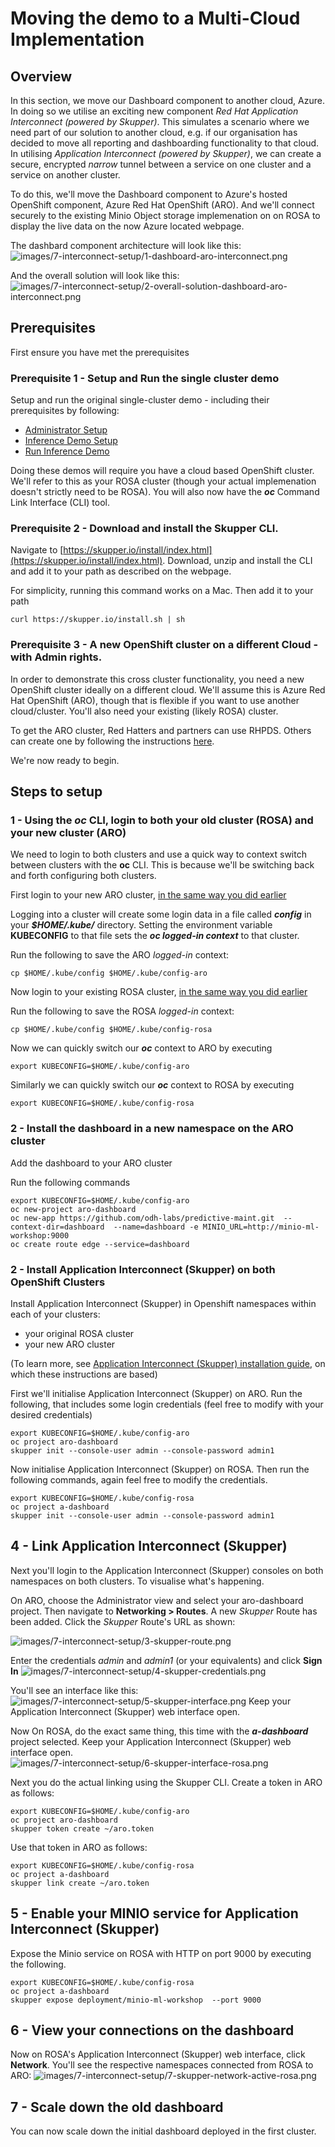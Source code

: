 # Moving the demo to a Multi-Cloud Implementation

## Overview

In this section, we move our Dashboard component to another cloud, Azure. In doing so we utilise an exciting new component *Red Hat Application Interconnect (powered by Skupper)*.
This simulates a scenario where we need part of our solution to another cloud, e.g. if our organisation has decided to move all reporting and dashboarding functionality to that cloud.
In utilising *Application Interconnect (powered by Skupper)*, we can create a secure, encrypted *narrow* tunnel between a service on one cluster and a service on another cluster.

To do this, we'll move the Dashboard component to Azure's hosted OpenShift component, Azure Red Hat OpenShift (ARO). And we'll connect securely to the existing Minio Object storage implemenation on on ROSA to display the live data on the now Azure located webpage. 

The dashbard component architecture will look like this:
![images/7-interconnect-setup/1-dashboard-aro-interconnect.png](images/7-interconnect-setup/1-dashboard-aro-interconnect.png) 

And the overall solution will look like this:
![images/7-interconnect-setup/2-overall-solution-dashboard-aro-interconnect.png](images/7-interconnect-setup/2-overall-solution-dashboard-aro-interconnect.png) 


## Prerequisites 
First ensure you have met the prerequisites

### Prerequisite 1 - Setup and Run the single cluster demo

Setup and run the original single-cluster demo - including their prerequisites by following:
- [Administrator Setup](https://github.com/odh-labs/predictive-maint/blob/main/docs/administrator-setup.md)
- [Inference Demo Setup](https://github.com/odh-labs/predictive-maint/blob/main/docs/image-detection-1-inference-demo-setup.md)
- [Run Inference Demo](https://github.com/odh-labs/predictive-maint/blob/main/docs/image-detection-2-inference-demo.md)

Doing these demos will require you have a cloud based OpenShift cluster. We'll refer to this as your ROSA cluster (though your actual implemenation doesn't strictly need to be ROSA). You will also now have the ***oc*** Command Link Interface (CLI) tool.

### Prerequisite 2 - Download and install the Skupper CLI.

Navigate to [https://skupper.io/install/index.html](https://skupper.io/install/index.html). Download, unzip and install the CLI and add it to your path as described on the webpage.

For simplicity, running this command works on a Mac. Then add it to your path
```
curl https://skupper.io/install.sh | sh
```

### Prerequisite 3 - A new OpenShift cluster on a different Cloud - with Admin rights.

In order to demonstrate this cross cluster functionality, you need a new OpenShift cluster ideally on a different cloud. We'll assume this is Azure Red Hat OpenShift (ARO), though that is flexible if you want to use another cloud/cluster. You'll also need your existing (likely ROSA) cluster.

To get the ARO cluster, Red Hatters and partners can use RHPDS. Others can create one by following the instructions [here](http:/try.openshift.com).

We're now ready to begin. 

## Steps to setup

### 1 - Using the ***oc*** CLI, login to both your old cluster (ROSA) and your new cluster (ARO)
We need to login to both clusters and use a quick way to context switch between clusters with the **oc** CLI. This is because we'll be switching back and forth configuring both clusters.

First login to your new ARO cluster, [in the same way you did earlier](https://github.com/odh-labs/predictive-maint/blob/main/docs/image-detection-1-inference-demo-setup.md#login-to-your-openshift-cluster-using-both-browser-and-terminal)

Logging into a cluster will create some login data in a file called ***config*** in your ***$HOME/.kube/*** directory. Setting the environment variable **KUBECONFIG** to that file sets the ***oc logged-in context*** to that cluster.

Run the following to save the ARO *logged-in* context:
```
cp $HOME/.kube/config $HOME/.kube/config-aro
```
Now login to your existing ROSA cluster, [in the same way you did earlier](https://github.com/odh-labs/predictive-maint/blob/main/docs/image-detection-1-inference-demo-setup.md#login-to-your-openshift-cluster-using-both-browser-and-terminal)

Run the following to save the ROSA *logged-in* context:
```
cp $HOME/.kube/config $HOME/.kube/config-rosa
```

Now we can quickly switch our ***oc*** context to ARO by executing
```
export KUBECONFIG=$HOME/.kube/config-aro
```
Similarly we can quickly switch our ***oc*** context to ROSA by executing
```
export KUBECONFIG=$HOME/.kube/config-rosa
```

### 2 - Install the dashboard in a new namespace on the ARO cluster

Add the dashboard to your ARO cluster

Run the following commands
```
export KUBECONFIG=$HOME/.kube/config-aro
oc new-project aro-dashboard
oc new-app https://github.com/odh-labs/predictive-maint.git  --context-dir=dashboard  --name=dashboard -e MINIO_URL=http://minio-ml-workshop:9000
oc create route edge --service=dashboard
```

### 2 - Install Application Interconnect (Skupper) on both OpenShift Clusters
Install Application Interconnect (Skupper) in Openshift namespaces within each of your clusters:
- your original ROSA cluster
- your new ARO cluster

(To learn more, see [Application Interconnect (Skupper) installation guide](https://skupper.io/start/index.html), on which these instructions are based)

First we'll initialise Application Interconnect (Skupper) on ARO. Run the following, that includes some login credentials (feel free to modify with your desired credentials)
```
export KUBECONFIG=$HOME/.kube/config-aro
oc project aro-dashboard
skupper init --console-user admin --console-password admin1
```

Now initialise Application Interconnect (Skupper) on ROSA. Then run the following commands, again feel free to modify the credentials.
```
export KUBECONFIG=$HOME/.kube/config-rosa
oc project a-dashboard
skupper init --console-user admin --console-password admin1
```


## 4 - Link Application Interconnect (Skupper)

Next you'll login to the Application Interconnect (Skupper) consoles on both namespaces on both clusters. To visualise what's happening.

On ARO, choose the Administrator view and select your aro-dashboard project. Then navigate to **Networking > Routes**. A new *Skupper* Route has been added. Click the *Skupper* Route's URL as shown:

![images/7-interconnect-setup/3-skupper-route.png](images/7-interconnect-setup/3-skupper-route.png) 

Enter the credentials *admin* and *admin1* (or your equivalents) and click **Sign In**
![images/7-interconnect-setup/4-skupper-credentials.png](images/7-interconnect-setup/4-skupper-credentials.png)

You'll see an interface like this:
![images/7-interconnect-setup/5-skupper-interface.png](images/7-interconnect-setup/5-skupper-interface.png)
Keep your Application Interconnect (Skupper) web interface open.


Now On ROSA, do the exact same thing, this time with the ***a-dashboard*** project selected. Keep your Application Interconnect (Skupper) web interface open.
![images/7-interconnect-setup/6-skupper-interface-rosa.png](images/7-interconnect-setup/6-skupper-interface-rosa.png)

Next you do the actual linking using the Skupper CLI. Create a token in ARO as follows:
```
export KUBECONFIG=$HOME/.kube/config-aro
oc project aro-dashboard
skupper token create ~/aro.token
```
Use that token in ARO as follows:
```
export KUBECONFIG=$HOME/.kube/config-rosa
oc project a-dashboard
skupper link create ~/aro.token
```

## 5 - Enable your MINIO service for Application Interconnect (Skupper)

Expose the Minio service on ROSA with HTTP on port 9000 by executing the following.
```
export KUBECONFIG=$HOME/.kube/config-rosa
oc project a-dashboard
skupper expose deployment/minio-ml-workshop  --port 9000
```

## 6 - View your connections on the dashboard

Now on ROSA's Application Interconnect (Skupper) web interface, click **Network**. You'll see the respective namespaces connected from ROSA to ARO:
![images/7-interconnect-setup/7-skupper-network-active-rosa.png](images/7-skupper-network-active-rosa.png)



## 7 - Scale down the old dashboard

You can now scale down the initial dashboard deployed in the first cluster.
